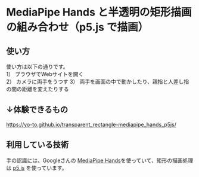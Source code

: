 # MediaPipe Hands と半透明の矩形描画の組み合わせ（p5.js で描画）

## 使い方
使い方は以下の通りです。  
1） ブラウザでWebサイトを開く  
2） カメラに両手をうつす
3） 両手を画面の中で動かしたり、親指と人差し指の間の距離を変えたりする

## ↓体験できるもの
https://yo-to.github.io/transparent_rectangle-mediapipe_hands_p5js/

## 利用している技術
手の認識には、Googleさんの [MediaPipe Hands](https://google.github.io/mediapipe/solutions/hands.html)を使っていて、矩形の描画処理は [p5.js](https://p5js.org/) を使っています。
